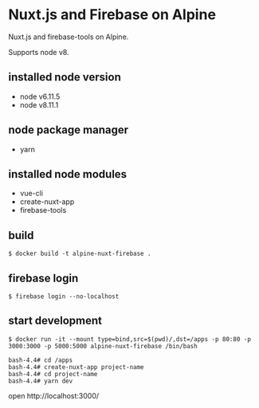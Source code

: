 # Nuxt.js and Firebase on Alpine

Nuxt.js and firebase-tools on Alpine.

Supports node v8.

## installed node version
- node v6.11.5
- node v8.11.1

## node package manager
- yarn

## installed node modules
- vue-cli
- create-nuxt-app
- firebase-tools

## build

```
$ docker build -t alpine-nuxt-firebase .
```

## firebase login

```
$ firebase login --no-localhost
```

## start development

```
$ docker run -it --mount type=bind,src=$(pwd)/,dst=/apps -p 80:80 -p 3000:3000 -p 5000:5000 alpine-nuxt-firebase /bin/bash

bash-4.4# cd /apps
bash-4.4# create-nuxt-app project-name
bash-4.4# cd project-name
bash-4.4# yarn dev
```
open http://localhost:3000/
